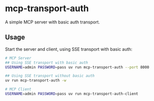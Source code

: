# mcp-transport-auth

A simple MCP server with basic auth transport.

## Usage

Start the server and client, using SSE transport with basic auth:

```bash
# MCP Server
## Using SSE transport with basic auth
USERNAME=admin PASSWORD=pass uv run mcp-transport-auth --port 8000

## Using SSE transport without basic auth
uv run mcp-transport-auth -w

# MCP Client
USERNAME=admin PASSWORD=pass uv run mcp-transport-auth-client
```
